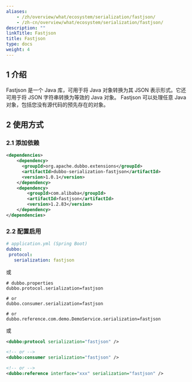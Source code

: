 ```yaml
---
aliases:
    - /zh/overview/what/ecosystem/serialization/fastjson/
    - /zh-cn/overview/what/ecosystem/serialization/fastjson/
description: ""
linkTitle: Fastjson
title: Fastjson
type: docs
weight: 4
---
```




## 1 介绍

Fastjson 是一个 Java 库，可用于将 Java 对象转换为其 JSON 表示形式。它还可用于将 JSON 字符串转换为等效的 Java 对象。 Fastjson 可以处理任意 Java 对象，包括您没有源代码的预先存在的对象。

## 2 使用方式

### 2.1 添加依赖

```xml
<dependencies>
    <dependency>
      <groupId>org.apache.dubbo.extensions</groupId>
      <artifactId>dubbo-serialization-fastjson</artifactId>
      <version>1.0.1</version>
    </dependency>
    <dependency>
        <groupId>com.alibaba</groupId>
        <artifactId>fastjson</artifactId>
        <version>1.2.83</version>
    </dependency>
</dependencies>
```

### 2.2 配置启用


```yaml
# application.yml (Spring Boot)
dubbo:
 protocol:
   serialization: fastjson
```
或
```properties
# dubbo.properties
dubbo.protocol.serialization=fastjson

# or
dubbo.consumer.serialization=fastjson

# or
dubbo.reference.com.demo.DemoService.serialization=fastjson
```
或
```xml
<dubbo:protocol serialization="fastjson" />

<!-- or -->
<dubbo:consumer serialization="fastjson" />

<!-- or -->
<dubbo:reference interface="xxx" serialization="fastjson" />
```
